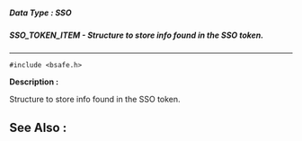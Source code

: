 ##### Data Type : SSO
##### SSO_TOKEN_ITEM - Structure to store info found in the SSO token.
---
```
#include <bsafe.h>
```
**Description :**

Structure to store info found in the SSO token.

**See Also :**
---

